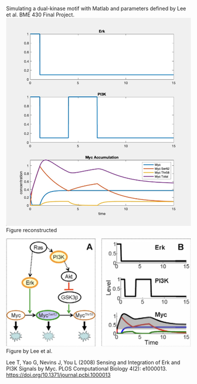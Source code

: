 Simulating a dual-kinase motif with Matlab and parameters defined by Lee et al. BME 430 Final Project.
![Generated figure](./figures/gen.jpg?raw=true)
Figure reconstructed

![Lee figure](./figures/lee.jpg?raw=true)
Figure by Lee et al.

Lee T, Yao G, Nevins J, You L (2008) Sensing and Integration of Erk and PI3K Signals by Myc. PLOS Computational Biology 4(2): e1000013. https://doi.org/10.1371/journal.pcbi.1000013

